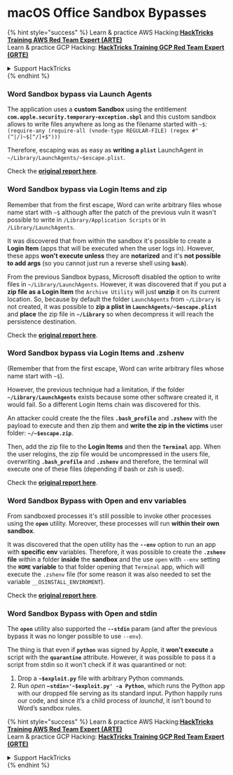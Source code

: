 # macOS Office Sandbox Bypasses

{% hint style="success" %}
Learn & practice AWS Hacking:<img src="/.gitbook/assets/arte.png" alt="" data-size="line">[**HackTricks Training AWS Red Team Expert (ARTE)**](https://training.hacktricks.xyz/courses/arte)<img src="/.gitbook/assets/arte.png" alt="" data-size="line">\
Learn & practice GCP Hacking: <img src="/.gitbook/assets/grte.png" alt="" data-size="line">[**HackTricks Training GCP Red Team Expert (GRTE)**<img src="/.gitbook/assets/grte.png" alt="" data-size="line">](https://training.hacktricks.xyz/courses/grte)

<details>

<summary>Support HackTricks</summary>

* Check the [**subscription plans**](https://github.com/sponsors/carlospolop)!
* **Join the** 💬 [**Discord group**](https://discord.gg/hRep4RUj7f) or the [**telegram group**](https://t.me/peass) or **follow** us on **Twitter** 🐦 [**@hacktricks\_live**](https://twitter.com/hacktricks\_live)**.**
* **Share hacking tricks by submitting PRs to the** [**HackTricks**](https://github.com/carlospolop/hacktricks) and [**HackTricks Cloud**](https://github.com/carlospolop/hacktricks-cloud) github repos.

</details>
{% endhint %}

### Word Sandbox bypass via Launch Agents

The application uses a **custom Sandbox** using the entitlement **`com.apple.security.temporary-exception.sbpl`** and this custom sandbox allows to write files anywhere as long as the filename started with `~$`: `(require-any (require-all (vnode-type REGULAR-FILE) (regex #"(^|/)~$[^/]+$")))`

Therefore, escaping was as easy as **writing a `plist`** LaunchAgent in `~/Library/LaunchAgents/~$escape.plist`.

Check the [**original report here**](https://www.mdsec.co.uk/2018/08/escaping-the-sandbox-microsoft-office-on-macos/).

### Word Sandbox bypass via Login Items and zip

Remember that from the first escape, Word can write arbitrary files whose name start with `~$` although after the patch of the previous vuln it wasn't possible to write in `/Library/Application Scripts` or in `/Library/LaunchAgents`.

It was discovered that from within the sandbox it's possible to create a **Login Item** (apps that will be executed when the user logs in). However, these apps **won't execute unless** they are **notarized** and it's **not possible to add args** (so you cannot just run a reverse shell using **`bash`**).

From the previous Sandbox bypass, Microsoft disabled the option to write files in `~/Library/LaunchAgents`. However, it was discovered that if you put a **zip file as a Login Item** the `Archive Utility` will just **unzip** it on its current location. So, because by default the folder `LaunchAgents` from `~/Library` is not created, it was possible to **zip a plist in `LaunchAgents/~$escape.plist`** and **place** the zip file in **`~/Library`** so when decompress it will reach the persistence destination.

Check the [**original report here**](https://objective-see.org/blog/blog\_0x4B.html).

### Word Sandbox bypass via Login Items and .zshenv

(Remember that from the first escape, Word can write arbitrary files whose name start with `~$`).

However, the previous technique had a limitation, if the folder **`~/Library/LaunchAgents`** exists because some other software created it, it would fail. So a different Login Items chain was discovered for this.

An attacker could create the the files **`.bash_profile`** and **`.zshenv`** with the payload to execute and then zip them and **write the zip in the victims** user folder: **`~/~$escape.zip`**.

Then, add the zip file to the **Login Items** and then the **`Terminal`** app. When the user relogins, the zip file would be uncompressed in the users file, overwriting **`.bash_profile`** and **`.zshenv`** and therefore, the terminal will execute one of these files (depending if bash or zsh is used).

Check the [**original report here**](https://desi-jarvis.medium.com/office365-macos-sandbox-escape-fcce4fa4123c).

### Word Sandbox Bypass with Open and env variables

From sandboxed processes it's still possible to invoke other processes using the **`open`** utility. Moreover, these processes will run **within their own sandbox**.

It was discovered that the open utility has the **`--env`** option to run an app with **specific env** variables. Therefore, it was possible to create the **`.zshenv` file** within a folder **inside** the **sandbox** and the use `open` with `--env` setting the **`HOME` variable** to that folder opening that `Terminal` app, which will execute the `.zshenv` file (for some reason it was also needed to set the variable `__OSINSTALL_ENVIROMENT`).

Check the [**original report here**](https://perception-point.io/blog/technical-analysis-of-cve-2021-30864/).

### Word Sandbox Bypass with Open and stdin

The **`open`** utility also supported the **`--stdin`** param (and after the previous bypass it was no longer possible to use `--env`).

The thing is that even if **`python`** was signed by Apple, it **won't execute** a script with the **`quarantine`** attribute. However, it was possible to pass it a script from stdin so it won't check if it was quarantined or not:&#x20;

1. Drop a **`~$exploit.py`** file with arbitrary Python commands.
2. Run _open_ **`–stdin='~$exploit.py' -a Python`**, which runs the Python app with our dropped file serving as its standard input. Python happily runs our code, and since it’s a child process of _launchd_, it isn’t bound to Word’s sandbox rules.

{% hint style="success" %}
Learn & practice AWS Hacking:<img src="/.gitbook/assets/arte.png" alt="" data-size="line">[**HackTricks Training AWS Red Team Expert (ARTE)**](https://training.hacktricks.xyz/courses/arte)<img src="/.gitbook/assets/arte.png" alt="" data-size="line">\
Learn & practice GCP Hacking: <img src="/.gitbook/assets/grte.png" alt="" data-size="line">[**HackTricks Training GCP Red Team Expert (GRTE)**<img src="/.gitbook/assets/grte.png" alt="" data-size="line">](https://training.hacktricks.xyz/courses/grte)

<details>

<summary>Support HackTricks</summary>

* Check the [**subscription plans**](https://github.com/sponsors/carlospolop)!
* **Join the** 💬 [**Discord group**](https://discord.gg/hRep4RUj7f) or the [**telegram group**](https://t.me/peass) or **follow** us on **Twitter** 🐦 [**@hacktricks\_live**](https://twitter.com/hacktricks\_live)**.**
* **Share hacking tricks by submitting PRs to the** [**HackTricks**](https://github.com/carlospolop/hacktricks) and [**HackTricks Cloud**](https://github.com/carlospolop/hacktricks-cloud) github repos.

</details>
{% endhint %}

